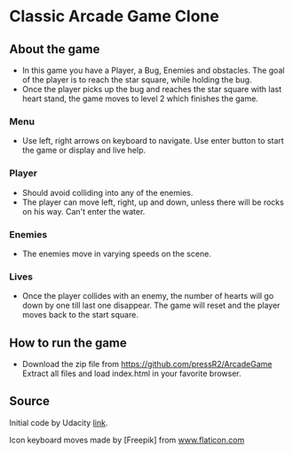 # Classic Arcade Game Clone
## About the game
* In this game you have a Player, a Bug, Enemies and obstacles. The goal of the player is to reach the star square, while holding the bug.
* Once the player picks up the bug and reaches the star square with last heart stand, the game moves to level 2 which finishes the game.
### Menu
* Use left, right arrows on keyboard to navigate. Use enter button to start the game or display and live help.
### Player
* Should avoid colliding into any of the enemies.
* The player can move left, right, up and down, unless there will be rocks on his way. Can't enter the water.
### Enemies
* The enemies move in varying speeds on the scene.
### Lives
* Once the player collides with an enemy, the number of hearts will go down by one till last one disappear. The game will reset and the player moves back to the start square.
## How to run the game
* Download the zip file from https://github.com/pressR2/ArcadeGame
Extract all files and load index.html in your favorite browser.
## Source
Initial code by Udacity [link](https://github.com/udacity/frontend-nanodegree-arcade-game).

Icon keyboard moves made by [Freepik] from www.flaticon.com
